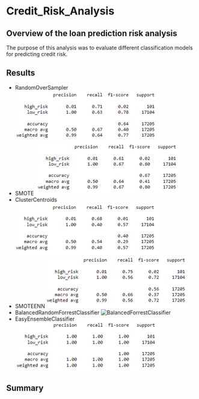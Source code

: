 # Credit_Risk_Analysis
## Overview of the loan prediction risk analysis
The purpose of this analysis was to evaluate different classification models for predicting credit risk.
## Results
* RandomOverSampler
 ![RandomOverSampler](Images/RandomOverSampler.png)
* SMOTE
 ![SMOTE](Images/SMOTE.png)
* ClusterCentroids
 ![ClusterCentroids](Images/ClusterCentroids.png)
* SMOTEENN
 ![SMOTEENN](Images/SMOTEENN.png)
* BalancedRandomForrestClassifier
 ![BalancedForrestClassifier](Images/BalancedForestClassifier.png)
* EasyEnsembleClassifier
 ![EasyEnsembleClassifier](Images/EasyEnsembleClassifier.png)
## Summary
